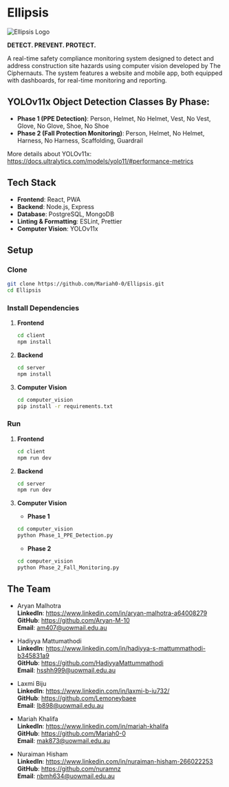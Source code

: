 # Ellipsis


![Ellipsis Logo](https://i.postimg.cc/mZ9y1TqR/Screenshot-2025-03-18-211910.png)

**DETECT. PREVENT. PROTECT.**


A real-time safety compliance monitoring system designed to detect and address construction site hazards using computer vision developed by The Ciphernauts. The system features a website and mobile app, both equipped with dashboards, for real-time monitoring and reporting.


## YOLOv11x Object Detection Classes By Phase:

- **Phase 1 (PPE Detection)**: Person, Helmet, No Helmet, Vest, No Vest, Glove, No Glove, Shoe, No Shoe
- **Phase 2 (Fall Protection Monitoring)**: Person, Helmet, No Helmet, Harness, No Harness, Scaffolding, Guardrail

More details about YOLOv11x: https://docs.ultralytics.com/models/yolo11/#performance-metrics 

## Tech Stack

- **Frontend**: React, PWA
- **Backend**: Node.js, Express
- **Database**: PostgreSQL, MongoDB
- **Linting & Formatting**: ESLint, Prettier
- **Computer Vision**: YOLOv11x

## Setup

### Clone

   ```bash
   git clone https://github.com/Mariah0-0/Ellipsis.git
   cd Ellipsis
   ```

### Install Dependencies

1. **Frontend**

   ```bash
   cd client
   npm install
   ```

2. **Backend**

   ```bash
   cd server
   npm install
   ```

3. **Computer Vision**

   ```bash
   cd computer_vision
   pip install -r requirements.txt
   ```

### Run

1. **Frontend**

   ```bash
   cd client
   npm run dev
   ```

2. **Backend**

   ```bash
   cd server
   npm run dev
   ```

3. **Computer Vision**

   - **Phase 1**

   ```bash
   cd computer_vision
   python Phase_1_PPE_Detection.py
   ```

   - **Phase 2**

   ```bash
   cd computer_vision
   python Phase_2_Fall_Monitoring.py
   ```

## The Team

- Aryan Malhotra  \
**LinkedIn**: https://www.linkedin.com/in/aryan-malhotra-a64008279  \
**GitHub**: https://github.com/Aryan-M-10  \
**Email**: am407@uowmail.edu.au  

- Hadiyya Mattumathodi  \
**LinkedIn**: https://www.linkedin.com/in/hadiyya-s-mattummathodi-b345831a9  \
**GitHub**: https://github.com/HadiyyaMattummathodi  \
**Email**: hsshh999@uowmail.edu.au

- Laxmi Biju  \
**LinkedIn**: https://www.linkedin.com/in/laxmi-b-iu732/  \
**GitHub**: https://github.com/Lemoneybaee  \
**Email**: lb898@uowmail.edu.au

- Mariah Khalifa  \
**LinkedIn**: https://www.linkedin.com/in/mariah-khalifa  \
**GitHub**: https://github.com/Mariah0-0  \
**Email**: mak873@uowmail.edu.au

- Nuraiman Hisham  \
**LinkedIn**: https://www.linkedin.com/in/nuraiman-hisham-266022253  \
**GitHub**: https://github.com/nuramnz  \
**Email**: nbmh634@uowmail.edu.au 

